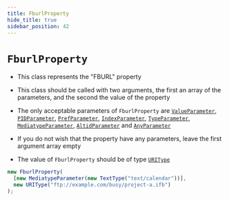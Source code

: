 ```yaml
---
title: FburlProperty
hide_title: true
sidebar_position: 42
---
```


# `FburlProperty`

- This class represents the "FBURL" property

- This class should be called with two arguments, the first an array of the
  parameters, and the second the value of the property

- The only acceptable parameters of `FburlProperty` are
  [`ValueParameter`](/documentation/parameters/valueparameter),
  [`PIDParameter`](/documentation/parameters/pidparameter),
  [`PrefParameter`](/documentation/parameters/prefparameter),
  [`IndexParameter`](/documentation/parameters/indexparameter),
  [`TypeParameter`](/documentation/parameters/typeparameter),
  [`MediatypeParameter`](/documentation/parameters/mediatypeparameter),
  [`AltidParameter`](/documentation/parameters/altidparameter) and
  [`AnyParameter`](/documentation/parameters/anyparameter)

- If you do not wish that the property have any parameters, leave the first
  argument array empty

- The value of `FburlProperty` should be of type
  [`URIType`](/documentation/values/uritype)

```js
new FburlProperty(
  [new MediatypeParameter(new TextType("text/calendar"))],
  new URIType("ftp://example.com/busy/project-a.ifb")
);
```
